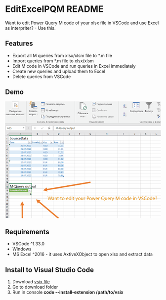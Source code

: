 # EditExcelPQM README
Want to edit Power Query M code of your xlsx file in VSCode and use Excel as interpriter? - Use this. 

## Features
* Export all M queries from xlsx/xlsm file to *.m file
* Import queries from *.m file to xlsx/xlsm
* Edit M code in VSCode and run queries in Excel immediately 
* Create new queries and upload them to Excel
* Delete queries from VSCode

## Demo
![Image of demo](images/demo.gif)

## Requirements
* VSCode ^1.33.0
* Windows
* MS Excel ^2016 - it uses AxtiveXObject to open xlsx and extract data

## Install to Visual Studio Code
1) Download [vsix file](editexcelpqm-1.0.1.vsix)
2) Go to download folder
3) Run in console **code --install-extension /path/to/vsix**
